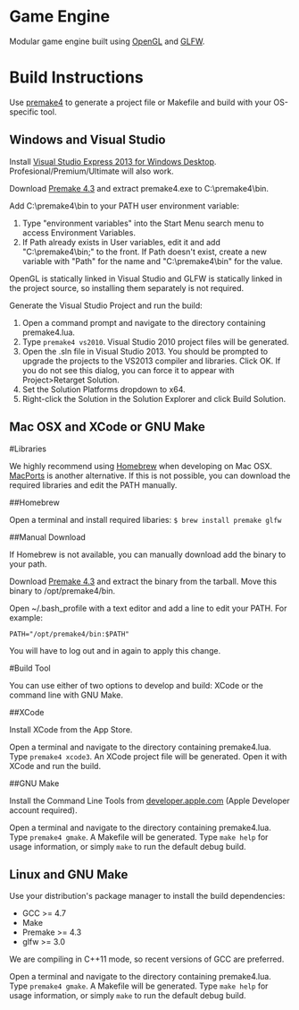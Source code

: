 Game Engine
======

Modular game engine built using [OpenGL](https://www.opengl.org/) and [GLFW](http://www.glfw.org/).

Build Instructions
====
Use [premake4](http://industriousone.com/premake) to generate a project file or Makefile and build with your OS-specific tool.

Windows and Visual Studio
--

Install [Visual Studio Express 2013 for Windows Desktop](http://www.visualstudio.com/downloads/download-visual-studio-vs). Profesional/Premium/Ultimate will also work.

Download [Premake 4.3](http://industriousone.com/premake/download) and extract premake4.exe to C:\premake4\bin. 

Add C:\premake4\bin to your PATH user environment variable:
1. Type "environment variables" into the Start Menu search menu to access Environment Variables.  
1. If Path already exists in User variables, edit it and add "C:\premake4\bin;" to the front.  If Path doesn't exist, create a new variable with "Path" for the name and "C:\premake4\bin" for the value.

OpenGL is statically linked in Visual Studio and GLFW is statically linked in the project source, so installing them separately is not required.

Generate the Visual Studio Project and run the build:
1. Open a command prompt and navigate to the directory containing premake4.lua. 
1. Type `premake4 vs2010`. Visual Studio 2010 project files will be generated. 
1. Open the .sln file in Visual Studio 2013. You should be prompted to upgrade the projects to the VS2013 compiler and libraries. Click OK. If you do not see this dialog, you can force it to appear with Project>Retarget Solution.
1. Set the Solution Platforms dropdown to x64.
1. Right-click the Solution in the Solution Explorer and click Build Solution.

Mac OSX and XCode or GNU Make
--

#Libraries

We highly recommend using [Homebrew](http://www.brew.sh) when developing on Mac OSX. [MacPorts](http://www.macports.com) is another alternative. If this is not possible, you can download the required libraries and edit the PATH manually.

##Homebrew

Open a terminal and install required libaries: `$ brew install premake glfw`

##Manual Download

If Homebrew is not available, you can manually download add the binary to your path. 

Download [Premake 4.3](http://industriousone.com/premake/download) and extract the binary from the tarball. Move this binary to /opt/premake4/bin.

Open ~/.bash_profile with a text editor and add a line to edit your PATH. For example:

`PATH="/opt/premake4/bin:$PATH"`

You will have to log out and in again to apply this change.

#Build Tool

You can use either of two options to develop and build: XCode or the command line with GNU Make.

##XCode

Install XCode from the App Store.

Open a terminal and navigate to the directory containing premake4.lua. Type `premake4 xcode3`. An XCode project file will be generated. Open it with XCode and run the build.

##GNU Make

Install the Command Line Tools from [developer.apple.com](https://developer.apple.com/downloads/index.action) (Apple Developer account required).

Open a terminal and navigate to the directory containing premake4.lua. Type `premake4 gmake`. A Makefile will be generated. Type `make help` for usage information, or simply `make` to run the default debug build.

Linux and GNU Make
--
Use your distribution's package manager to install the build dependencies:

* GCC >= 4.7
* Make
* Premake >= 4.3
* glfw >= 3.0

We are compiling in C++11 mode, so recent versions of GCC are preferred.

Open a terminal and navigate to the directory containing premake4.lua. Type `premake4 gmake`. A Makefile will be generated. Type `make help` for usage information, or simply `make` to run the default debug build.
